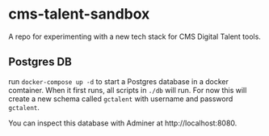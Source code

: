 # cms-talent-sandbox
A repo for experimenting with a new tech stack for CMS Digital Talent tools.

## Postgres DB
run `docker-compose up -d`  to start a Postgres database in a docker comtainer. When it first runs, all scripts in `./db` will run. For now this will create a new schema called `gctalent` with username and password `gctalent`. 

You can inspect this database with Adminer at http://localhost:8080.